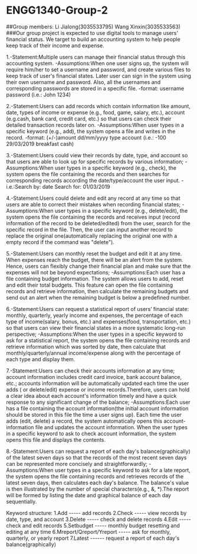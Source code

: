 # ENGG1340-Group-2
##Group members: Li Jialong(3035533795) Wang Xinxin(3035533563)
###Our group project is expected to use digital tools to manage users' financial status. We target to build an accounting system to help people keep track of their income and expense. 

1.-Statement:Multiple users can manage their financial status through this accounting system.
  -Assumptions:When one user signs up, the system will require him/her to set a username and password, and create various files to keep track of user's financial states. Later user can sign in the system using their own username and password. Also, all the usernames and corresponding passwords are stored in a specific file. 
   -format: username password (i.e.: John 1234)
   
2.-Statement:Users can add records which contain information like amount, date, types of income or expense (e.g., food, game, salary, etc.), account (e.g.cash, bank card, credit card, etc.) so that users can check their detailed transaction records later on. 
 -Assumptions:When user types in a specific keyword (e.g., add), the system opens a file and writes in the record.
  -format: (+/-)amount dd/mm/yyyy type account (i.e.: -100 29/03/2019 breakfast cash)

3.-Statement:Users could view their records by date, type, and account so that users are able to look up for specific records by various information; 
  -Assumptions:When user types in a specific keyword (e.g., check), the system opens the file containing the records and then searches for corresponding records according the date/type/account the user input.
   -i.e.:Search by: date   Search for: 01/03/2019

4.-Statement:Users could delete and edit any record at any time so that users are able to correct their mistakes when recording financial states;
  -Assumptions:When user types in a specific keyword (e.g., delete/edit), the system opens the file containing the records and receives input (record information of the record to be deleted/edited) from the user, search for the specific record in the file. Then, the user can input another record to replace the original one(automatically replacing the original one with a empty record if the command was "delete").

5.-Statement:Users can monthly reset the budget and edit it at any time. When expenses reach the budget, there will be an alert from the system. Hence, users can flexibly change their financial plan and make sure that the expenses will not be beyond expectations;
  -Assumptions:Each user has a file containing budget information. The system allows users to add, reset and edit their total budgets. This feature can open the file containing records and retrieve information, then calculate the remaining budgets and send out an alert when the remaining budget is below a predefined number.  

6.-Statement:Users can request a statistical report of users’ financial state: monthly, quarterly, yearly income and expenses, the percentage of each type of income(salary, bonus, etc.) and expenses(food, transportation, etc.) so that users can view their financial states in a more systematic long-run perspective;
  -Assumptions:When the user types in a specific keyword to ask for a statistical report, the system opens the file containing records and retrieve information which was sorted by date, then calculate that monthly/quarterly/annual income/expense along with the percentage of each type and display them.  

7.-Statement:Users can check their accounts information at any time; account information includes credit card invoice, bank account balance, etc.; accounts information will be automatically updated each time the user adds ( or delete/edit) expense or income records.Therefore, users can hold a clear idea about each account's information timely and have a quick response to any significant change of the balance;
  -Assumptions:Each user has a file containing the account information(the initial account information should be stored in this file the time a user signs up). Each time the user adds (edit, delete) a record, the system automatically opens this account-information file and updates the account information. When the user types in a specific keyword to ask to check account information, the system opens this file and displays the contents.  

8.-Statement:Users can request a report of each day's balance(graphically) of the latest seven days so that the records of the most recent seven days can be represented more concisely and straightforwardly;
  -Assumptions:When user types in a specific keyword to ask for a late report, the system opens the file containing records and retrieves records of the latest seven days, then calculates each day's balance. The balance's value is then illustrated by the number of special characters(e.g., &, *).The report will be formed by listing the date and graphical balance of each day sequentially.
 
Keyword structure:
1.Add	-----	add records
2.Check ----- view records by date, type, and account
3.Delete	-----	check and delete records
4.Edit -----	check and edit records
5.Setbudget	-----	monthly budget resetting and editing at any time
6.Mreport/Qreport/Yreport ----- ask for monthly, quarterly, or yearly report
7.Latest ------ request a report of each day's balance(graphically)
